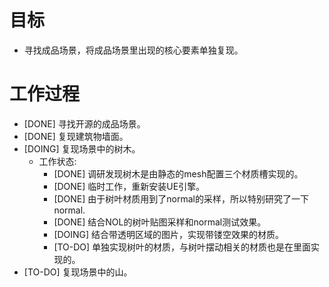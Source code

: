 # 目标
- 寻找成品场景，将成品场景里出现的核心要素单独复现。

# 工作过程
- [DONE] 寻找开源的成品场景。
- [DONE] 复现建筑物墙面。
- [DOING] 复现场景中的树木。
	- 工作状态:
		- [DONE] 调研发现树木是由静态的mesh配置三个材质槽实现的。
		- [DONE] 临时工作，重新安装UE引擎。
		- [DONE] 由于树叶材质用到了normal的采样，所以特别研究了一下normal.
		- [DONE] 结合NOL的树叶贴图采样和normal测试效果。
		- [DOING] 结合带透明区域的图片，实现带镂空效果的材质。
		- [TO-DO] 单独实现树叶的材质，与树叶摆动相关的材质也是在里面实现的。
- [TO-DO] 复现场景中的山。